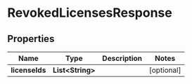 

# RevokedLicensesResponse


## Properties

| Name | Type | Description | Notes |
|------------ | ------------- | ------------- | -------------|
|**licenseIds** | **List&lt;String&gt;** |  |  [optional] |




